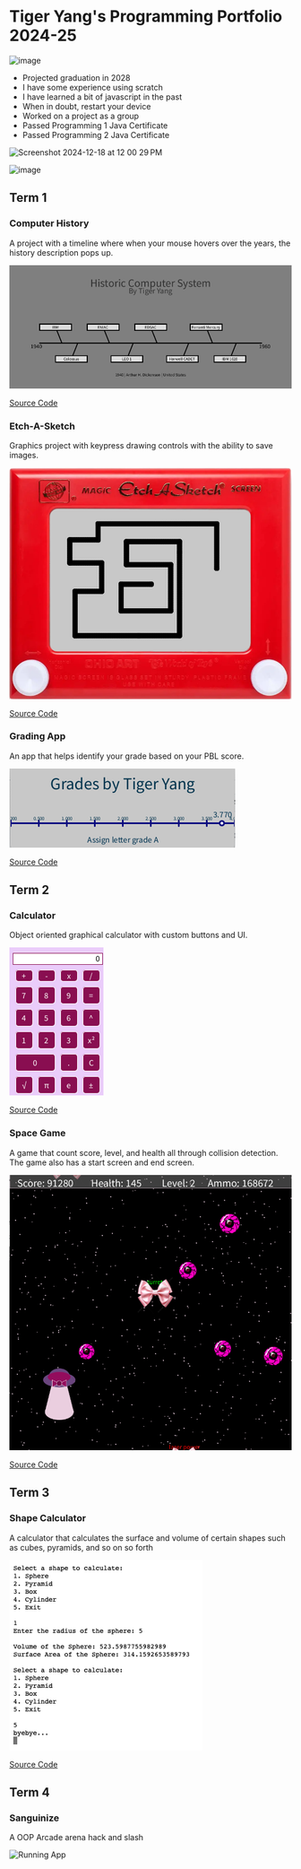 # Tiger Yang's Programming Portfolio 2024-25

![image](https://github.com/user-attachments/assets/f907bdb6-799f-4306-a70f-ce043ced4180)


 * Projected graduation in 2028
 * I have some experience using scratch 
 * I have learned a bit of javascript in the past
 * When in doubt, restart your device
 * Worked on a project as a group
 * Passed Programming 1 Java Certificate
 * Passed Programming 2 Java Certificate

![Screenshot 2024-12-18 at 12 00 29 PM](https://github.com/user-attachments/assets/4396cafa-e9be-4ae6-92b6-5658e41e0603)

![image](https://github.com/user-attachments/assets/1e2fd235-865b-432b-a272-319269559339)


## Term 1 
### Computer History
A project with a timeline where when your mouse hovers over the years, the history description pops up.

![Running App](https://github.com/Yang775923/programmingportfolio/blob/main/images/ComputerHistory.png?raw=true)

[Source Code](https://github.com/Yang775923/programmingportfolio/blob/main/src/term1/Computer_History_Timeline_.pde)

### Etch-A-Sketch
Graphics project with keypress drawing controls with the ability to save images.

![Running App](https://github.com/Yang775923/programmingportfolio/blob/main/images/EtchASk.png?raw=true)

[Source Code](https://github.com/Yang775923/programmingportfolio/blob/main/src/term1/Etch_A_Sketch.pde)

### Grading App
An app that helps identify your grade based on your PBL score.

![Running App](https://github.com/Yang775923/programmingportfolio/blob/main/images/GradApp.png?raw=true)

[Source Code](https://github.com/Yang775923/programmingportfolio/blob/main/src/term1/Grading_App.pde)

## Term 2
### Calculator
Object oriented graphical calculator with custom buttons and UI.

![Running App](https://github.com/Yang775923/programmingportfolio/blob/main/images/Calc.png?raw=true)

[Source Code](https://github.com/Yang775923/programmingportfolio/blob/main/src/term2/CALCULATOR/CALCULATOR.pde)

### Space Game
A game that count score, level, and health all through collision detection. The game also has a start screen and end screen. 

![Running App](https://github.com/Yang775923/programmingportfolio/blob/main/images/Spacegame.png?raw=true)

[Source Code](https://github.com/Yang775923/programmingportfolio/tree/main/src/term2/SpaceGame)

## Term 3 
### Shape Calculator 
A calculator that calculates the surface and volume of certain shapes such as cubes, pyramids, and so on so forth

![Running App](https://github.com/Yang775923/programmingportfolio/blob/main/images/ShapeTester.png?raw=true)

[Source Code](https://github.com/Yang775923/programmingportfolio/tree/main/src/term3/ShapeTester)

## Term 4 
### Sanguinize
A OOP Arcade arena hack and slash

![Running App](https://github.com/fugu2000/sanguinize.git)
